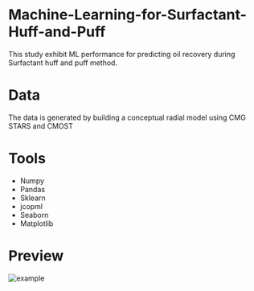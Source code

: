 # Machine-Learning-for-Surfactant-Huff-and-Puff
This study exhibit ML performance for predicting oil recovery during Surfactant huff and puff method.

# Data
The data is generated by building a conceptual radial model using CMG STARS and CMOST

# Tools
- Numpy
- Pandas
- Sklearn
- jcopml
- Seaborn
- Matplotlib

# Preview
![example](/Screenshoot/Preview_Project.gif)
